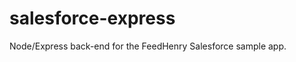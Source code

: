 salesforce-express
==================

Node/Express back-end for the FeedHenry Salesforce sample app.
